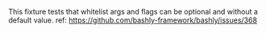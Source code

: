 This fixture tests that whitelist args and flags can be optional and without a
default value.
ref: https://github.com/bashly-framework/bashly/issues/368